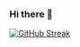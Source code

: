 ### Hi there 👋

[![GitHub Streak](https://streak-stats.demolab.com?user=clauub&theme=discord-old-blurple&border_radius=14&date_format=M%20j%5B%2C%20Y%5D)](https://git.io/streak-stats)
